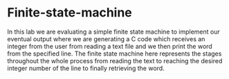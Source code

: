 # Finite-state-machine

In this lab we are evaluating a simple finite state machine to implement our eventual output
where we are generating a C code which receives an integer from the user from reading a
text file and we then print the word from the specified line. The finite state machine here
represents the stages throughout the whole process from reading the text to reaching the
desired integer number of the line to finally retrieving the word.
